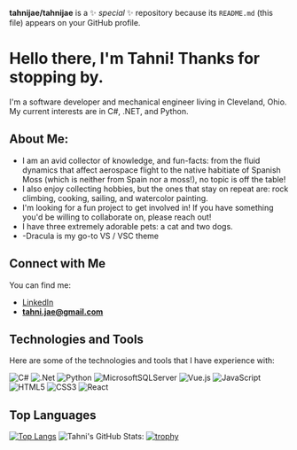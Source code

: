 **tahnijae/tahnijae** is a ✨ _special_ ✨ repository because its `README.md` (this file) appears on your GitHub profile.

# Hello there, I'm Tahni! Thanks for stopping by. 
I'm a software developer and mechanical engineer living in Cleveland, Ohio. My current interests are in C#, .NET, and Python. 


## About Me:
- I am an avid collector of knowledge, and fun-facts: from the fluid dynamics that affect aerospace flight to the native habitiate of Spanish Moss (which is neither from Spain nor a moss!), no topic is off the table! 
- I also enjoy collecting hobbies, but the ones that stay on repeat are: rock climbing, cooking, sailing, and watercolor painting. 
- I'm looking for a fun project to get involved in! If you have something you'd be willing to collaborate on, please reach out!
- I have three extremely adorable pets: a cat and two dogs.
- -Dracula is my go-to VS / VSC theme


## Connect with Me
You can find me:
- [LinkedIn](https://www.linkedin.com/in/tahnihresko/)
- **tahni.jae@gmail.com**


## Technologies and Tools
Here are some of the technologies and tools that I have experience with:

![C#](https://img.shields.io/badge/c%23-%23239120.svg?style=for-the-badge&logo=c-sharp&logoColor=white)
![.Net](https://img.shields.io/badge/.NET-5C2D91?style=for-the-badge&logo=.net&logoColor=white)
![Python](https://img.shields.io/badge/python-3670A0?style=for-the-badge&logo=python&logoColor=ffdd54)
![MicrosoftSQLServer](https://img.shields.io/badge/Microsoft%20SQL%20Server-CC2927?style=for-the-badge&logo=microsoft%20sql%20server&logoColor=white)
![Vue.js](https://img.shields.io/badge/vuejs-%2335495e.svg?style=for-the-badge&logo=vuedotjs&logoColor=%234FC08D)
![JavaScript](https://img.shields.io/badge/javascript-%23323330.svg?style=for-the-badge&logo=javascript&logoColor=%23F7DF1E)
![HTML5](https://img.shields.io/badge/html5-%23E34F26.svg?style=for-the-badge&logo=html5&logoColor=white)
![CSS3](https://img.shields.io/badge/css3-%231572B6.svg?style=for-the-badge&logo=css3&logoColor=white)
![React](https://img.shields.io/badge/react-%2320232a.svg?style=for-the-badge&logo=react&logoColor=%2361DAFB)


## Top Languages
[![Top Langs](https://github-readme-stats.vercel.app/api/top-langs/?username=tahnijae&layout=compact&theme=dracula)](https://github.com/tahnijae/github-readme-stats)
![Tahni's GitHub Stats:](https://github-readme-stats.vercel.app/api?username=tahnijae&show_icons=true&hide_border=true&theme=dracula)
[![trophy](https://github-profile-trophy.vercel.app/?username=tahnijae)](https://github.com/tahnijae/github-profile-trophy)

